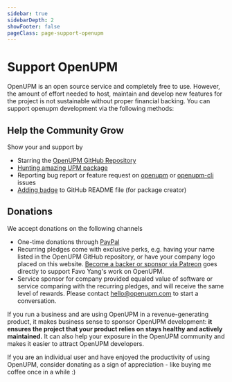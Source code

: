 ```yaml
---
sidebar: true
sidebarDepth: 2
showFooter: false
pageClass: page-support-openupm
---
```

# Support OpenUPM

OpenUPM is an open source service and completely free to use. However, the amount of effort needed to host, maintain and develop new features for the project is not sustainable without proper financial backing. You can support openupm development via the following methods:

## Help the Community Grow

Show your <i class="fa fa-heart text-error"></i> and support by

- <i class="fa fa-star text-warning"></i> Starring the [OpenUPM GitHub Repository](https://github.com/openupm/openupm)
- <i class="fas fa-plus-circle text-primary"></i> [Hunting amazing UPM package](packages/add/)
- <i class="fas fa-bug text-success"></i> Reporting bug report or feature request on [openupm](https://github.com/openupm/openupm/issues) or [openupm-cli](https://github.com/openupm/openupm-cli/issues) issues
- <i class="fas fa-certificate"></i> [Adding badge](/docs/adding-badge.md) to GitHub README file (for package creator)

## Donations

We accept donations on the following channels
- One-time donations through [PayPal](https://www.paypal.me/favoyang)
- Recurring pledges come with exclusive perks, e.g. having your name listed in the OpenUPM GitHub repository, or have your company logo placed on this website. [Become a backer or sponsor via Patreon](https://www.patreon.com/openupm) goes directly to support Favo Yang's work on OpenUPM.
- Service sponsor for company provided equaled value of software or service comparing with the recurring pledges, and will receive the same level of rewards. Please contact [hello@openupm.com](mailto:hello@openupm.com) to start a conversation.

If you run a business and are using OpenUPM in a revenue-generating product, it makes business sense to sponsor OpenUPM development: **it ensures the project that your product relies on stays healthy and actively maintained.** It can also help your exposure in the OpenUPM community and makes it easier to attract OpenUPM developers.

If you are an individual user and have enjoyed the productivity of using OpenUPM, consider donating as a sign of appreciation - like buying me coffee once in a while :)

<style lang="stylus">
.page-support-openupm
  .fa-certificate
    color purple
</style>
